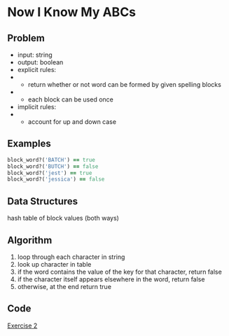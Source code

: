 # Now I Know My ABCs

## Problem

- input: string
- output: boolean
- explicit rules:
-   - return whether or not word can be formed by given spelling blocks
-   - each block can be used once
- implicit rules:
-   - account for up and down case

## Examples

```ruby
block_word?('BATCH') == true
block_word?('BUTCH') == false
block_word?('jest') == true
block_word?('jessica') == false
```

## Data Structures

hash table of block values (both ways)

## Algorithm

1. loop through each character in string
2. look up character in table
3. if the word contains the value of the key for that character, return false
4. if the character itself appears elsewhere in the word, return false
5. otherwise, at the end return true

## Code

[Exercise 2](/exercise_2.rb)
